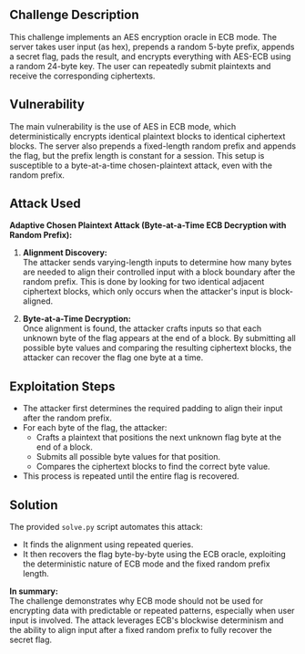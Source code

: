 ## Challenge Description

This challenge implements an AES encryption oracle in ECB mode. The server takes user input (as hex), prepends a random 5-byte prefix, appends a secret flag, pads the result, and encrypts everything with AES-ECB using a random 24-byte key. The user can repeatedly submit plaintexts and receive the corresponding ciphertexts.

## Vulnerability

The main vulnerability is the use of AES in ECB mode, which deterministically encrypts identical plaintext blocks to identical ciphertext blocks. The server also prepends a fixed-length random prefix and appends the flag, but the prefix length is constant for a session. This setup is susceptible to a byte-at-a-time chosen-plaintext attack, even with the random prefix.

## Attack Used

**Adaptive Chosen Plaintext Attack (Byte-at-a-Time ECB Decryption with Random Prefix):**

1. **Alignment Discovery:**  
   The attacker sends varying-length inputs to determine how many bytes are needed to align their controlled input with a block boundary after the random prefix. This is done by looking for two identical adjacent ciphertext blocks, which only occurs when the attacker's input is block-aligned.

2. **Byte-at-a-Time Decryption:**  
   Once alignment is found, the attacker crafts inputs so that each unknown byte of the flag appears at the end of a block. By submitting all possible byte values and comparing the resulting ciphertext blocks, the attacker can recover the flag one byte at a time.

## Exploitation Steps

- The attacker first determines the required padding to align their input after the random prefix.
- For each byte of the flag, the attacker:
  - Crafts a plaintext that positions the next unknown flag byte at the end of a block.
  - Submits all possible byte values for that position.
  - Compares the ciphertext blocks to find the correct byte value.
- This process is repeated until the entire flag is recovered.

## Solution

The provided `solve.py` script automates this attack:
- It finds the alignment using repeated queries.
- It then recovers the flag byte-by-byte using the ECB oracle, exploiting the deterministic nature of ECB mode and the fixed random prefix length.

**In summary:**  
The challenge demonstrates why ECB mode should not be used for encrypting data with predictable or repeated patterns, especially when user input is involved. The attack leverages ECB's blockwise determinism and the ability to align input after a fixed random prefix to fully recover the secret flag.
